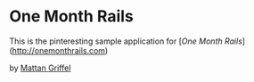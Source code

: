 # One Month Rails

This is the pinteresting sample application for [*One Month Rails*] (http://onemonthrails.com)

by [Mattan Griffel](http://mattangriffel.com)
